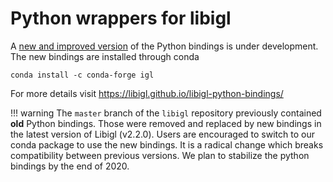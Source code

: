 # Python wrappers for libigl

A [new and improved version](https://libigl.github.io/libigl-python-bindings/) of the Python bindings is under development.
The new bindings are installed through conda
```
conda install -c conda-forge igl
```

For more details visit https://libigl.github.io/libigl-python-bindings/

!!! warning
    The `master` branch of the `libigl` repository previously contained **old** Python bindings.
    Those were removed and replaced by new bindings in the latest version of Libigl (v2.2.0).
    Users are encouraged to switch to our conda package to use the new bindings.
    It is a radical change which breaks compatibility between previous versions.
    We plan to stabilize the python bindings by the end of 2020.
